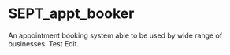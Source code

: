 # SEPT_appt_booker
An appointment booking system able to be used by wide range of businesses.
Test Edit.
